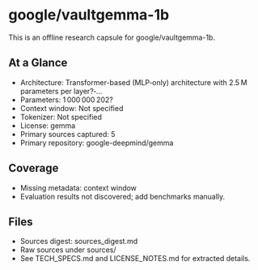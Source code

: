 # google/vaultgemma-1b

This is an offline research capsule for google/vaultgemma-1b.

## At a Glance
- Architecture: Transformer-based (MLP‑only) architecture with 2.5 M parameters per layer?‐…
- Parameters: 1 000 000 202?
- Context window: Not specified
- Tokenizer: Not specified
- License: gemma
- Primary sources captured: 5
- Primary repository: google-deepmind/gemma

## Coverage

- Missing metadata: context window
- Evaluation results not discovered; add benchmarks manually.

## Files
- Sources digest: sources_digest.md
- Raw sources under sources/
- See TECH_SPECS.md and LICENSE_NOTES.md for extracted details.